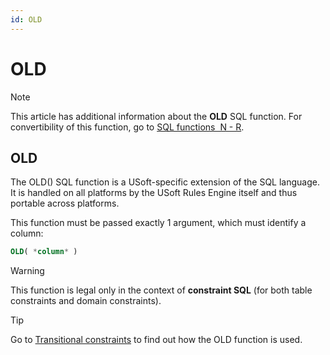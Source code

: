 ```yaml
---
id: OLD
---
```


# OLD



> [!NOTE]
> This article has additional information about the **OLD** SQL function.
> For convertibility of this function, go to [SQL functions  N - R](/docs/Modeller_and_Rules_Engine/SQL_functions/SQL_functions_NR.md).

## **OLD**

The OLD() SQL function is a USoft-specific extension of the SQL language. It is handled on all platforms by the USoft Rules Engine itself and thus portable across platforms.

This function must be passed exactly 1 argument, which must identify a column:

```sql
OLD( *column* )
```

> [!WARNING]
> This function is legal only in the context of **constraint SQL** (for both table constraints and domain constraints).

> [!TIP]
> Go to [Transitional constraints](/docs/Modeller_and_Rules_Engine/Constraints/Transitional_constraints.md) to find out how the OLD function is used.